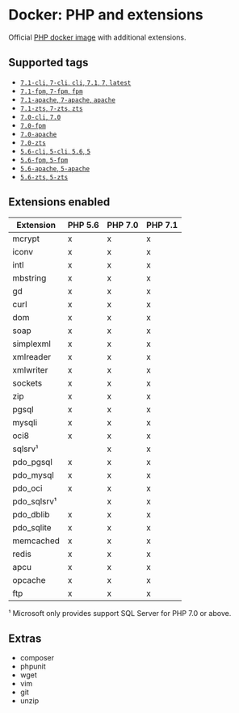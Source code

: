 Docker: PHP and extensions
==========================

Official [PHP docker image](https://hub.docker.com/_/php/) with additional extensions.

Supported tags
--------------

- [`7.1-cli`, `7-cli`, `cli`, `7.1`, `7`, `latest`](7.1/Dockerfile)
- [`7.1-fpm`, `7-fpm`, `fpm`](7.1/fpm/Dockerfile)
- [`7.1-apache`, `7-apache`, `apache`](7.1/apache/Dockerfile)
- [`7.1-zts`, `7-zts`, `zts`](7.1/zts/Dockerfile)
- [`7.0-cli`, `7.0`](7.0/Dockerfile)
- [`7.0-fpm`](7.0/fpm/Dockerfile)
- [`7.0-apache`](7.0/apache/Dockerfile)
- [`7.0-zts`](7.0/zts/Dockerfile)
- [`5.6-cli`, `5-cli`, `5.6`, `5`](5.6/Dockerfile)
- [`5.6-fpm`, `5-fpm`](5.6/fpm/Dockerfile)
- [`5.6-apache`, `5-apache`](5.6/apache/Dockerfile)
- [`5.6-zts`, `5-zts`](5.6/zts/Dockerfile)

Extensions enabled
------------------

| Extension   | PHP 5.6 | PHP 7.0 | PHP 7.1 |
| ----------- | ------- | ------- | ------- |
| mcrypt      |    x    |    x    |    x    |
| iconv       |    x    |    x    |    x    |
| intl        |    x    |    x    |    x    |
| mbstring    |    x    |    x    |    x    |
| gd          |    x    |    x    |    x    |
| curl        |    x    |    x    |    x    |
| dom         |    x    |    x    |    x    |
| soap        |    x    |    x    |    x    |
| simplexml   |    x    |    x    |    x    |
| xmlreader   |    x    |    x    |    x    |
| xmlwriter   |    x    |    x    |    x    |
| sockets     |    x    |    x    |    x    |
| zip         |    x    |    x    |    x    |
| pgsql       |    x    |    x    |    x    |
| mysqli      |    x    |    x    |    x    |
| oci8        |    x    |    x    |    x    |
| sqlsrv¹     |         |    x    |    x    |
| pdo_pgsql   |    x    |    x    |    x    |
| pdo_mysql   |    x    |    x    |    x    |
| pdo_oci     |    x    |    x    |    x    |
| pdo_sqlsrv¹ |         |    x    |    x    |
| pdo_dblib   |    x    |    x    |    x    |
| pdo_sqlite  |    x    |    x    |    x    |
| memcached   |    x    |    x    |    x    |
| redis       |    x    |    x    |    x    |
| apcu        |    x    |    x    |    x    |
| opcache     |    x    |    x    |    x    |
| ftp         |    x    |    x    |    x    |

¹ Microsoft only provides support SQL Server for PHP 7.0 or above.

Extras
------

- composer
- phpunit
- wget
- vim
- git
- unzip
